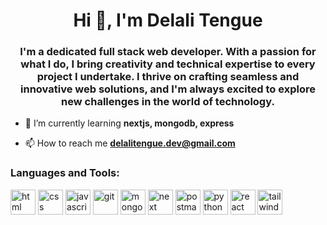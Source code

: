 <h1 align="center">Hi 👋, I'm Delali Tengue</h1>
<h3 align="center">I'm a dedicated full stack web developer. With a passion for what I do, I bring creativity and technical expertise to every project I undertake. I thrive on crafting seamless and innovative web solutions, and I'm always excited to explore new challenges in the world of technology.</h3>

- 🌱 I’m currently learning **nextjs, mongodb, express**

- 📫 How to reach me **delalitengue.dev@gmail.com**

<h3 align="left">Languages and Tools:</h3>
<p align="left"> 
 <img src="https://github.com/delmac-dev/bank_react_app/assets/136045782/8387848e-e770-4799-810d-5b7bc53b93d0" alt="html" width="40" height="40"/> 
 <img src="https://github.com/delmac-dev/bank_react_app/assets/136045782/04ef99c1-d836-452d-a25c-7d8da230456e" alt="css" width="40" height="40"/> 
 <img src="https://github.com/delmac-dev/bank_react_app/assets/136045782/2c8d93f5-24d2-49ba-8ed9-293a870b1dd8" alt="javascript" width="40" height="40"/> 
 <img src="https://github.com/delmac-dev/bank_react_app/assets/136045782/8efb00cd-cab5-4298-94ce-58008628af12" alt="git" width="40" height="40"/> 
 <img src="https://github.com/delmac-dev/bank_react_app/assets/136045782/a052a5da-432e-41c9-930e-9a59bcc9ff12" alt="mongo" width="40" height="40"/> 
 <img src="https://github.com/delmac-dev/bank_react_app/assets/136045782/64114c09-75b7-4923-81c4-8e470e06e9c0" alt="next" width="40" height="40"/> 
 <img src="https://github.com/delmac-dev/bank_react_app/assets/136045782/a8e86c7f-d302-48bc-806a-f3c03381989b" alt="postman" width="40" height="40"/> 
 <img src="https://github.com/delmac-dev/bank_react_app/assets/136045782/3e9a34df-9ae5-4c54-be54-75fd15ee77dd" alt="python" width="40" height="40"/> 
 <img src="https://github.com/delmac-dev/bank_react_app/assets/136045782/3c3af035-ad7c-41fe-873a-68a9976dc956" alt="react" width="40" height="40"/> 
 <img src="https://github.com/delmac-dev/bank_react_app/assets/136045782/cda1f7c6-2bd6-4e32-9fd5-1ff77aacd7e9" alt="tailwind" width="40" height="40"/> 
</p>
